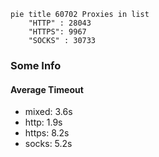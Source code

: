 
```mermaid
pie title 60702 Proxies in list
    "HTTP" : 28043
    "HTTPS": 9967
    "SOCKS" : 30733
```

### Some Info
#### Average Timeout

- mixed: 3.6s
- http: 1.9s
- https: 8.2s
- socks: 5.2s